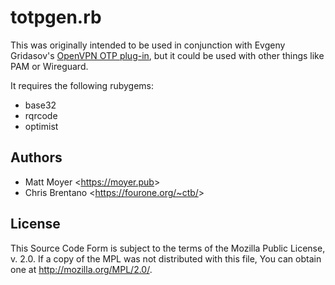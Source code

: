 # totpgen.rb

This was originally intended to be used in conjunction with Evgeny Gridasov's [OpenVPN OTP plug-in](https://github.com/evgeny-gridasov/openvpn-otp), but it could be used with other things like PAM or Wireguard.

It requires the following rubygems:
- base32
- rqrcode
- optimist

## Authors
- Matt Moyer <<https://moyer.pub>>
- Chris Brentano <<https://fourone.org/~ctb/>>

## License
This Source Code Form is subject to the terms of the Mozilla Public
License, v. 2.0. If a copy of the MPL was not distributed with this
file, You can obtain one at http://mozilla.org/MPL/2.0/.
